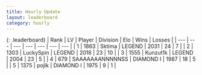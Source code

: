 ```yaml
---
title: Hourly Update
layout: leaderboard
category: hourly
---
```


{: .leaderboard}
| Rank | LV | Player | Division | Elo | Wins | Losses |
| --- | --- | --- | --- | --- | --- | --- |
| <span data-change="0">1</span> | 1863 | <span title="ID: 353063">Sktima</span> | LEGEND | <span data-change="-28">2031</span> | <span data-change="2">24</span> | <span data-change="3">7</span> |
| <span data-change="0">2</span> | 1303 | <span title="ID: 498412">LuckySpin</span> | LEGEND | <span data-change="11">2018</span> | <span data-change="1">23</span> | <span data-change="0">10</span> |
| <span data-change="0">3</span> | 1555 | <span title="ID: 392407">Kunzut1k</span> | LEGEND | <span data-change="0">2004</span> | <span data-change="0">23</span> | <span data-change="0">5</span> |
| <span data-change="0">4</span> | 679 | <span title="ID: 174294">SAAAAAAANNNNNSS</span> | DIAMOND I | <span data-change="0">1987</span> | <span data-change="0">18</span> | <span data-change="0">5</span> |
| <span data-change="0">5</span> | 1375 | <span title="ID: 4783">pojlk</span> | DIAMOND I | <span data-change="0">1975</span> | <span data-change="0">9</span> | <span data-change="0">1</span> |